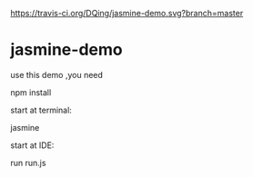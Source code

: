 https://travis-ci.org/DQing/jasmine-demo.svg?branch=master

# jasmine-demo

use this demo ,you need

npm install

start at terminal:

jasmine

start at IDE:

run run.js
